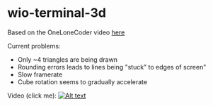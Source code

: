 # wio-terminal-3d
Based on the OneLoneCoder video [here](https://www.youtube.com/watch?v=ih20l3pJoeU)

Current problems:
* Only ~4 triangles are being drawn
* Rounding errors leads to lines being "stuck" to edges of screen"
* Slow framerate
* Cube rotation seems to gradually accelerate

Video (click me):
[![Alt text](https://img.youtube.com/vi/Dh-EDfVDeks/0.jpg)](https://www.youtube.com/watch?v=Dh-EDfVDeks)
